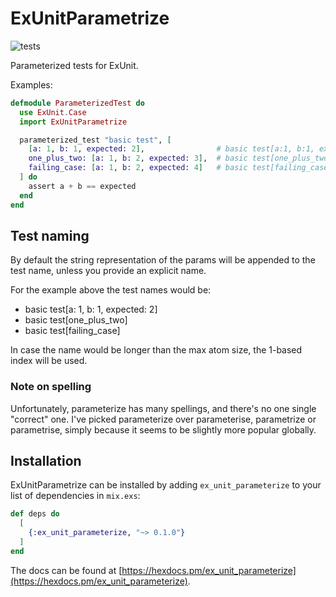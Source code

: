 # ExUnitParametrize
![tests](https://github.com/rciorba/yapara/actions/workflows/test.yaml/badge.svg?branch=master)

Parameterized tests for ExUnit.

Examples:

```elixir
defmodule ParameterizedTest do
  use ExUnit.Case
  import ExUnitParametrize

  parameterized_test "basic test", [
    [a: 1, b: 1, expected: 2],                # basic test[a:1, b:1, expected:2]
    one_plus_two: [a: 1, b: 2, expected: 3],  # basic test[one_plus_two]
    failing_case: [a: 1, b: 2, expected: 4]   # basic test[failing_case]
  ] do
    assert a + b == expected
  end
end

```

## Test naming

By default the string representation of the params will be appended to the test name, unless you
provide an explicit name.

For the example above the test names would be:
  * basic test[a: 1, b: 1, expected: 2]
  * basic test[one_plus_two]
  * basic test[failing_case]

In case the name would be longer than the max atom size, the 1-based index will be used.

### Note on spelling
Unfortunately, parameterize has many spellings, and there's no one single
"correct" one. I've picked parameterize over parameterise, parametrize or parametrise, simply
because it seems to be slightly more popular globally.

## Installation

ExUnitParametrize can be installed by adding `ex_unit_parameterize` to your list of dependencies in `mix.exs`:

```elixir
def deps do
  [
    {:ex_unit_parameterize, "~> 0.1.0"}
  ]
end
```

The docs can be found at [https://hexdocs.pm/ex_unit_parameterize](https://hexdocs.pm/ex_unit_parameterize).

